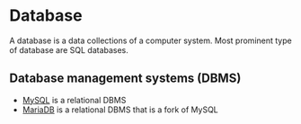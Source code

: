 # Database

A database is a data collections of a computer system.
Most prominent type of database are SQL databases.

## Database management systems (DBMS)

- [MySQL](./docker/mysql.md) is a relational DBMS
- [MariaDB](./docker/mariadb.md) is a relational DBMS that is a fork of MySQL

